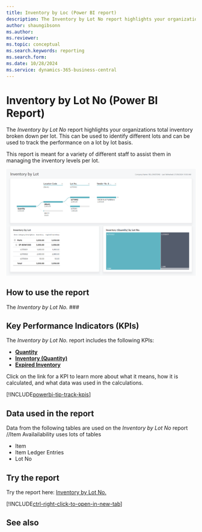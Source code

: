 ```yaml
---
title: Inventory by Loc (Power BI report)
description: The Inventory by Lot No report highlights your organizations total inventory broken down per lot.
author: shaungibsonn
ms.author: 
ms.reviewer: 
ms.topic: conceptual
ms.search.keywords: reporting
ms.search.form: 
ms.date: 10/28/2024
ms.service: dynamics-365-business-central
---
```


# Inventory by Lot No (Power BI Report)

The *Inventory by Lot No* report highlights your organizations total inventory broken down per lot. This can be used to identify different lots and can be used to track the performance on a lot by lot basis.

This report is meant for a variety of different staff to assist them in managing the inventory levels per lot.

![Inventory by Lot No.](/business-central/media/inventory/inventory-by-lot.png "Inventory by Lot No - Screenshot")

## How to use the report

The *Inventory by Lot No.* ###

## Key Performance Indicators (KPIs)

The *Inventory by Lot No.* report includes the following KPIs:

- [**Quantity**](####)
- [**Inventory (Quantity)**](####)
- [**Expired Inventory**](###)

Click on the link for a KPI to learn more about what it means, how it is calculated, and what data was used in the calculations. 

[!INCLUDE[powerbi-tip-track-kpis](includes/powerbi-tip-track-kpis.md)]

## Data used in the report

Data from the following tables are used on the *Inventory by Lot No* report
//Item Availailability uses lots of tables
- Item
- Item Ledger Entries
- Lot No


## Try the report

Try the report here: [Inventory by Lot No.](https://businesscentral.dynamics.com?###)

[!INCLUDE[ctrl-right-click-to-open-in-new-tab](includes/ctrl-right-click-to-open-in-new-tab.md)]

## See also